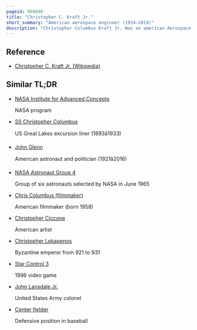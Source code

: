 ```yaml
---
pageid: 969608
title: "Christopher C. Kraft Jr."
short_summary: "American aerospace engineer (1924–2019)"
description: "Christopher Columbus Kraft Jr. Was an american Aerospace and nasa Engineer who was instrumental in the Establishment of the nasa Mission Control Center and shaping its Organization and Culture. His Protégé Glynn Lunney said in 1998: 'the Control Center Today. . . is a reflection of Chris Kraft'."
---
```


## Reference

- [Christopher C. Kraft Jr. (Wikipedia)](https://en.wikipedia.org/?curid=969608)

## Similar TL;DR

- [NASA Institute for Advanced Concepts](/tldr/en/nasa-institute-for-advanced-concepts)

  NASA program

- [SS Christopher Columbus](/tldr/en/ss-christopher-columbus)

  US Great Lakes excursion liner (1893â1933)

- [John Glenn](/tldr/en/john-glenn)

  American astronaut and politician (1921â2016)

- [NASA Astronaut Group 4](/tldr/en/nasa-astronaut-group-4)

  Group of six astronauts selected by NASA in June 1965

- [Chris Columbus (filmmaker)](/tldr/en/chris-columbus-filmmaker)

  American filmmaker (born 1958)

- [Christopher Ciccone](/tldr/en/christopher-ciccone)

  American artist

- [Christopher Lekapenos](/tldr/en/christopher-lekapenos)

  Byzantine emperor from 921 to 931

- [Star Control 3](/tldr/en/star-control-3)

  1996 video game

- [John Lansdale Jr.](/tldr/en/john-lansdale-jr)

  United States Army colonel

- [Center fielder](/tldr/en/center-fielder)

  Defensive position in baseball
